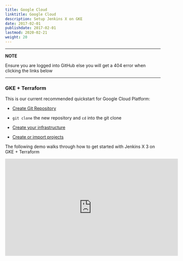 ```yaml
---
title: Google Cloud
linktitle: Google Cloud
description: Setup Jenkins X on GKE 
date: 2017-02-01
publishdate: 2017-02-01
lastmod: 2020-02-21
weight: 20
---
```


---
**NOTE**

Ensure you are logged into GitHub else you will get a 404 error when clicking the links below

---

### GKE + Terraform
This is our current recommended quickstart for Google Cloud Platform:

*  <a href="https://github.com/jx3-gitops-repositories/jx3-terraform-gke/generate" target="github" class="btn bg-primary text-light">Create Git Repository</a> 

* `git clone` the new repository and `cd`  into the git clone

*  <a href="https://github.com/jx3-gitops-repositories/jx3-terraform-gke/blob/master/README.md"
    target="github" class="btn bg-primary text-light" 
    title="use your new git repository to create your cloud infrastructure and install Jenkins X">
    Create your infrastructure
  </a>

*  <a href="/docs/v3/create-project/" class="btn bg-primary text-light">Create or import projects</a>

The following demo walks through how to get started with Jenkins X 3 on GKE + Terraform 
<iframe width="560" height="315" src="https://www.youtube.com/embed/RYgKvRpjkoY" frameborder="0" allow="accelerometer; autoplay; clipboard-write; encrypted-media; gyroscope; picture-in-picture" allowfullscreen></iframe>
